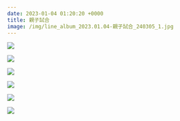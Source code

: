 ```yaml
---
date: 2023-01-04 01:20:20 +0000
title: 親子試合
image: /img/line_album_2023.01.04-親子試合_240305_1.jpg
---
```

![](/img/line_album_2023.01.04-親子試合_240305_2.jpg)

![](/img/line_album_2023.01.04-親子試合_240305_3.jpg)

![](/img/line_album_2023.01.04-親子試合_240305_4.jpg)

![](/img/line_album_2023.01.04-親子試合_240305_5.jpg)

![](/img/line_album_2023.01.04-親子試合_240305_6.jpg)

![](/img/line_album_2023.01.04-親子試合_240305_7.jpg)
